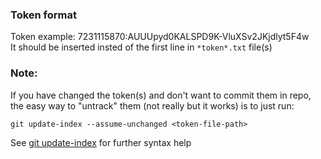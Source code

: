 ### Token format

Token example: 7231115870:AUUUpyd0KALSPD9K-VluXSv2JKjdlyt5F4w </br>
It should be inserted insted of the first line in ```*token*.txt``` file(s)

### Note:

If you have changed the token(s) and don't want to commit them in repo, the easy way to "untrack" them (not really but it works) is to just run:

```git update-index --assume-unchanged <token-file-path>```

See [git update-index](https://mirrors.edge.kernel.org/pub/software/scm/git/docs/git-update-index.html) for further syntax help

